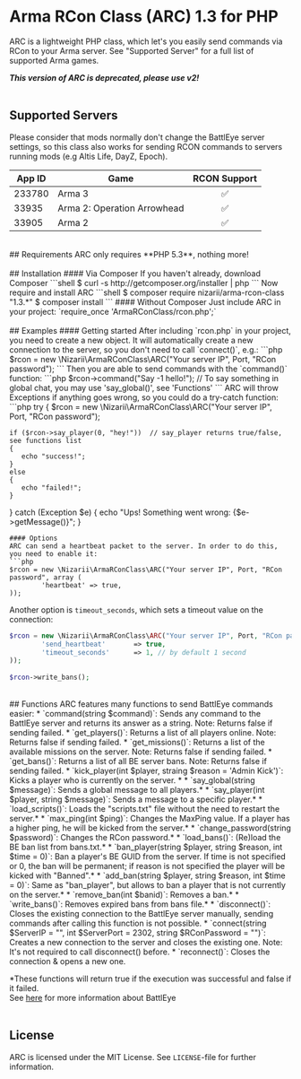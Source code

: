 # Arma RCon Class (ARC) 1.3 for PHP 

ARC is a lightweight PHP class, which let's you easily send commands via  RCon to your Arma server. See "Supported Server" for a full list of supported Arma games.

 __*This version of ARC is deprecated, please use v2!*__
<br>
<br>
## Supported Servers
Please consider that mods normally don't change the BattlEye server settings, so this class also works for sending RCON commands  to servers running mods (e.g Altis Life, DayZ, Epoch).

| App ID        | Game          | RCON Support       |
|---------------|---------------|:------------------:|
|233780         | Arma 3        | :white_check_mark: |
|33935          | Arma 2: Operation Arrowhead       | :white_check_mark: |
|33905          | Arma 2        | :white_check_mark: |

<br>
## Requirements
ARC only requires **PHP 5.3**, nothing more!
<br>
<br>
## Installation 
#### Via Composer
If you haven't already, download Composer
```shell
$ curl -s http://getcomposer.org/installer | php
```
Now require and install ARC
```shell
$ composer require nizarii/arma-rcon-class "1.3.*"
$ composer install
```
#### Without Composer
Just include ARC in your project: `require_once 'ArmaRConClass/rcon.php';` 
<br>
<br>
## Examples
#### Getting started
After including `rcon.php` in your project, you need to create a new object. It will automatically create a new connection to the server, so you don't need to call `connect()`, e.g.:
```php
$rcon = new \Nizarii\ArmaRConClass\ARC("Your server IP", Port, "RCon password");
```
Then you are able to send commands with the `command()` function:
```php
$rcon->command("Say -1 hello!"); // To say something in global chat, you may use 'say_global()', see 'Functions'
```
ARC will throw Exceptions if anything goes wrong, so you could do a try-catch function:
```php
try {
    $rcon = new \Nizarii\ArmaRConClass\ARC("Your server IP", Port, "RCon password");
    
    if ($rcon->say_player(0, "hey!"))  // say_player returns true/false, see functions list
    {
       echo "success!";
    } 
    else
    {
       echo "failed!";
    }
} catch (Exception $e) {
    echo "Ups! Something went wrong: {$e->getMessage()}";
}
```
#### Options
ARC can send a heartbeat packet to the server. In order to do this, you need to enable it:
```php
$rcon = new \Nizarii\ArmaRConClass\ARC("Your server IP", Port, "RCon password", array (
        'heartbeat' => true,
));
```
Another option is `timeout_seconds`, which sets a timeout value on the connection:
```php
$rcon = new \Nizarii\ArmaRConClass\ARC("Your server IP", Port, "RCon password", array (
        'send_heartbeat'       => true,
        'timeout_seconds'      => 1, // by default 1 second
));
    
$rcon->write_bans(); 
```
<br>
## Functions
ARC features many functions to send BattlEye commands easier:
* `command(string $command)`:  Sends any command to the BattlEye server and returns its answer as a string. Note: Returns false if sending failed.
* `get_players()`:  Returns a list of all players online. Note: Returns false if sending failed.
* `get_missions()`:  Returns a list of the available missions on the server. Note: Returns false if sending failed.
* `get_bans()`:  Returns a list of all BE server bans. Note: Returns false if sending failed.
* `kick_player(int $player, straing $reason = 'Admin Kick')`:  Kicks a player who is currently on the server. *
* `say_global(string $message)`:  Sends a global message to all players.*
* `say_player(int $player, string $message)`:  Sends a message to a specific player.*
* `load_scripts()`:  Loads the "scripts.txt" file without the need to restart the server.*
* `max_ping(int $ping)`:  Changes the MaxPing value. If a player has a higher ping, he will be kicked from the server.*
* `change_password(string $password)`:  Changes the RCon password.*
* `load_bans()`:  (Re)load the BE ban list from bans.txt.*
* `ban_player(string $player, string $reason, int $time = 0)`:  Ban a player's BE GUID from the server. If time is not specified or 0, the ban will be permanent; if reason is not specified the player will be kicked with "Banned".*
* `add_ban(string $player, string $reason, int $time = 0)`:  Same as "ban_player", but allows to ban a player that is not currently on the server.*
* `remove_ban(int $banid)`:  Removes a ban.*
* `write_bans()`:  Removes expired bans from bans file.*
* `disconnect()`:  Closes the existing connection to the BattlEye server manually, sending commands after calling this function is not possible.
* `connect(string $ServerIP = "", int $ServerPort = 2302, string $RConPassword = "")`:  Creates a new connection to the server and closes the existing one. Note: It's not required to call disconnect() before.
* `reconnect()`: Closes the connection & opens a new one.

*These functions will return true if the execution was successful and false if it failed.
<br>
See [here](https://community.bistudio.com/wiki/BattlEye "BattlEye Wiki") for more information about BattlEye
<br>
<br>
## License

ARC is licensed under the MIT License. See `LICENSE`-file for further information.
